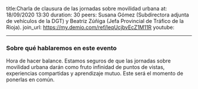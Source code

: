 title:Charla de clausura de las jornadas sobre movilidad urbana
at: 18/09/2020 13:30
duration: 30
peers:  Susana Gómez (Subdirectora adjunta de vehículos de la DGT) y Beatriz Zúñiga (Jefa Provincial de Tráfico de la Rioja).
join_url: https://my.demio.com/ref/leqUcjbvEcZ1M11R
youtube: 

----
### Sobre qué hablaremos en este evento

Hora de hacer balance. Estamos seguros de que las jornadas sobre movilidad urbana darán como fruto infinidad de puntos de vistas, experiencias compartidas y aprendizaje mutuo. Este será el momento de ponerlas en común. 
